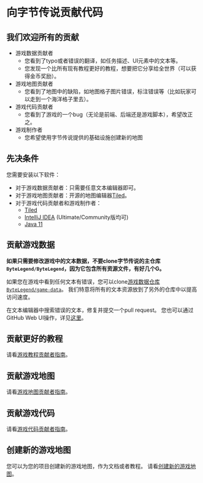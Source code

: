 # 向字节传说贡献代码

## 我们欢迎所有的贡献

- 游戏数据贡献者
  - 您看到了typo或者错误的翻译，如任务描述、UI元素中的文本等。 
  - 您发现一个比所有现有教程更好的教程，想要把它分享给全世界（可以获得金币奖励）。
- 游戏地图贡献者
  - 您看到了地图中的缺陷，如地图格子图片错误，标注错误等（比如玩家可以走到一个海洋格子里去）。 
- 游戏代码贡献者
  - 您看到了游戏的一个bug（无论是前端、后端还是游戏脚本），希望改正之。 
- 游戏制作者
  - 您希望使用字节传说提供的基础设施创建新的地图 

## 先决条件

您需要安装以下软件：

- 对于游戏数据贡献者：只需要任意文本编辑器即可。
- 对于游戏地图贡献者：开源的地图编辑器[Tiled](https://www.mapeditor.org/)。
- 对于游戏代码贡献者和游戏制作者：
  - [Tiled](https://www.mapeditor.org/)
  - [IntelliJ IDEA](https://www.jetbrains.com/idea/download/) (Ultimate/Community版均可)
  - [Java 11](https://adoptopenjdk.net/)

## 贡献游戏数据

**如果只需要修改游戏中的文本数据，不要clone字节传说的主仓库`ByteLegend/ByteLegend`，因为它包含所有资源文件，有好几个G。**

如果您在游戏中看到任何文本有错误，您可以clone[游戏数据仓库`ByteLegend/game-data`](https://github.com/ByteLegend/game-data)。
我们特意将所有的文本资源放到了另外的仓库中以提高访问速度。

在文本编辑器中搜索错误的文本，修复并提交一个pull request。
您也可以通过GitHub Web UI操作，详见[这里](https://github.com/ByteLegend/ByteLegend/blob/master/docs/en/i18n.md#help-us-via-github-web-ui)。

## 贡献更好的教程

请看[游戏教程贡献者指南](https://github.com/ByteLegend/ByteLegend/blob/master/docs/zh_hans/game-tutorials-contributor-guide.md)。

## 贡献游戏地图

请看[游戏地图贡献者指南](https://github.com/ByteLegend/ByteLegend/blob/master/docs/zh_hans/game-map-contributor-guide.md)。

## 贡献游戏代码

请看[游戏代码贡献者指南](https://github.com/ByteLegend/ByteLegend/blob/master/docs/zh_hans/game-code-contributor-guide.md)。

## 创建新的游戏地图

您可以为您的项目创建新的游戏地图，作为文档或者教程。
请看[创建新的游戏地图](https://github.com/ByteLegend/ByteLegend/blob/master/docs/zh_hans/create-new-game-map.md)。
